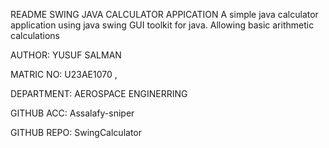 
README
SWING JAVA CALCULATOR APPICATION
A simple java calculator application using java swing GUI toolkit for java. Allowing basic arithmetic calculations

AUTHOR:  YUSUF SALMAN 

MATRIC NO: U23AE1070 , 

DEPARTMENT: AEROSPACE ENGINERRING

GITHUB ACC: Assalafy-sniper

GITHUB REPO: SwingCalculator
